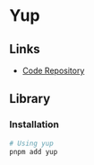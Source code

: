 # Yup

## Links

- [Code Repository](https://github.com/jquense/yup)

<!--
https://medium.com/@prosenjit/react-hook-form-async-validation-with-yup-schema-3300e0d67901
-->

## Library

### Installation

```sh
# Using yup
pnpm add yup
```
